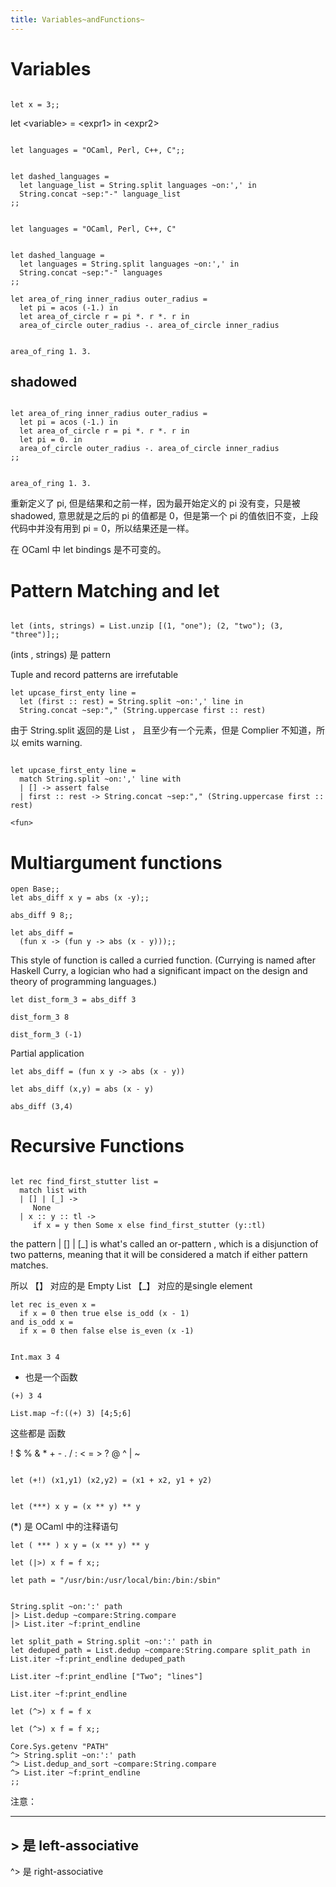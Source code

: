 ```yaml
---
title: Variables~andFunctions~
---
```


Variables
=========

``` {.ocaml}

let x = 3;;

```

let &lt;variable&gt; = &lt;expr1&gt; in &lt;expr2&gt;

``` {.ocaml}

let languages = "OCaml, Perl, C++, C";;

```

``` {.ocaml}

let dashed_languages = 
  let language_list = String.split languages ~on:',' in
  String.concat ~sep:"-" language_list
;;

```

``` {.ocaml}

let languages = "OCaml, Perl, C++, C"

```

``` {.ocaml}

let dashed_language =
  let languages = String.split languages ~on:',' in 
  String.concat ~sep:"-" languages
;;

```

``` {.ocaml}
let area_of_ring inner_radius outer_radius = 
  let pi = acos (-1.) in 
  let area_of_circle r = pi *. r *. r in 
  area_of_circle outer_radius -. area_of_circle inner_radius

```

``` {.ocaml}

area_of_ring 1. 3.

```

shadowed
--------

``` {.ocaml}

let area_of_ring inner_radius outer_radius =
  let pi = acos (-1.) in 
  let area_of_circle r = pi *. r *. r in 
  let pi = 0. in 
  area_of_circle outer_radius -. area_of_circle inner_radius
;;

```

``` {.ocaml}

area_of_ring 1. 3.

```

重新定义了 pi, 但是结果和之前一样，因为最开始定义的 pi 没有变，只是被
shadowed, 意思就是之后的 pi 的值都是 0，但是第一个 pi
的值依旧不变，上段代码中并没有用到 pi = 0，所以结果还是一样。

在 OCaml 中 let bindings 是不可变的。

Pattern Matching and let
========================

``` {.ocaml}

let (ints, strings) = List.unzip [(1, "one"); (2, "two"); (3, "three")];;

```

(ints , strings) 是 pattern

Tuple and record patterns are irrefutable

``` {.ocaml}
let upcase_first_enty line = 
  let (first :: rest) = String.split ~on:',' line in 
  String.concat ~sep:"," (String.uppercase first :: rest)

```

由于 String.split 返回的是 List ， 且至少有一个元素，但是 Complier
不知道，所以 emits warning.

``` {.ocaml}

let upcase_first_enty line =
  match String.split ~on:',' line with
  | [] -> assert false 
  | first :: rest -> String.concat ~sep:"," (String.uppercase first :: rest)

```

``` {.example}
<fun>
```

Multiargument functions
=======================

``` {.ocaml}
open Base;;
let abs_diff x y = abs (x -y);;

```

``` {.ocaml}
abs_diff 9 8;;
```

``` {.ocaml}
let abs_diff =
  (fun x -> (fun y -> abs (x - y)));;

```

This style of function is called a curried function. (Currying is named
after Haskell Curry, a logician who had a significant impact on the
design and theory of programming languages.)

``` {.ocaml}
let dist_form_3 = abs_diff 3

```

``` {.ocaml}
dist_form_3 8
```

``` {.ocaml}
dist_form_3 (-1)
```

Partial application

``` {.ocaml}
let abs_diff = (fun x y -> abs (x - y))
```

``` {.ocaml}
let abs_diff (x,y) = abs (x - y)
```

``` {.ocaml}
abs_diff (3,4)
```

Recursive Functions
===================

``` {.ocaml}

let rec find_first_stutter list = 
  match list with
  | [] | [_] ->
     None
  | x :: y :: tl ->
     if x = y then Some x else find_first_stutter (y::tl)

```

the pattern | \[\] | \[\_\] is what's called an or-pattern , which is a
disjunction of two patterns, meaning that it will be considered a match
if either pattern matches.

所以 【】 对应的是 Empty List 【\_】 对应的是single element

``` {.ocaml}
let rec is_even x = 
  if x = 0 then true else is_odd (x - 1)
and is_odd x = 
  if x = 0 then false else is_even (x -1)

```

``` {.ocaml}

Int.max 3 4

```

-   也是一个函数

``` {.ocaml}
(+) 3 4

```

``` {.ocaml}
List.map ~f:((+) 3) [4;5;6]
```

这些都是 函数

! \$ % & \* + - . / : &lt; = &gt; ? @ \^ | \~

``` {.ocaml}

let (+!) (x1,y1) (x2,y2) = (x1 + x2, y1 + y2)

```

``` {.ocaml}

let (***) x y = (x ** y) ** y

```

(**\***) 是 OCaml 中的注释语句

``` {.ocaml}
let ( *** ) x y = (x ** y) ** y

```

``` {.ocaml}
let (|>) x f = f x;;

```

``` {.ocaml}
let path = "/usr/bin:/usr/local/bin:/bin:/sbin"

```

``` {.ocaml}

String.split ~on:':' path
|> List.dedup ~compare:String.compare
|> List.iter ~f:print_endline

```

``` {.ocaml}
let split_path = String.split ~on:':' path in 
let deduped_path = List.dedup ~compare:String.compare split_path in 
List.iter ~f:print_endline deduped_path

```

``` {.ocaml}
List.iter ~f:print_endline ["Two"; "lines"]

```

``` {.ocaml}
List.iter ~f:print_endline
```

``` {.ocaml}
let (^>) x f = f x
```

``` {.ocaml}
let (^>) x f = f x;;

Core.Sys.getenv "PATH"
^> String.split ~on:':' path
^> List.dedup_and_sort ~compare:String.compare
^> List.iter ~f:print_endline
;;
```

注意：

  --------------------------
  &gt; 是 left-associative
  --------------------------

\^&gt; 是 right-associative
